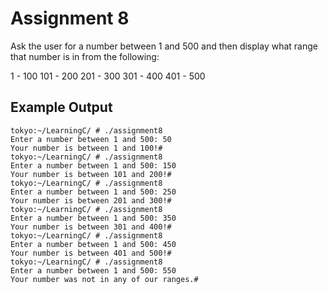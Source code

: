 # Assignment 8

Ask the user for a number between 1 and 500 and then display what range that number is in from the following:

1 - 100
101 - 200
201 - 300
301 - 400
401 - 500

## Example Output

```
tokyo:~/LearningC/ # ./assignment8                                                                           
Enter a number between 1 and 500: 50
Your number is between 1 and 100!#
tokyo:~/LearningC/ # ./assignment8                                                                          
Enter a number between 1 and 500: 150
Your number is between 101 and 200!#
tokyo:~/LearningC/ # ./assignment8                                                                         
Enter a number between 1 and 500: 250
Your number is between 201 and 300!#
tokyo:~/LearningC/ # ./assignment8                                                                        
Enter a number between 1 and 500: 350
Your number is between 301 and 400!#
tokyo:~/LearningC/ # ./assignment8                                                                         
Enter a number between 1 and 500: 450
Your number is between 401 and 500!#
tokyo:~/LearningC/ # ./assignment8                                                                            
Enter a number between 1 and 500: 550
Your number was not in any of our ranges.#
```
